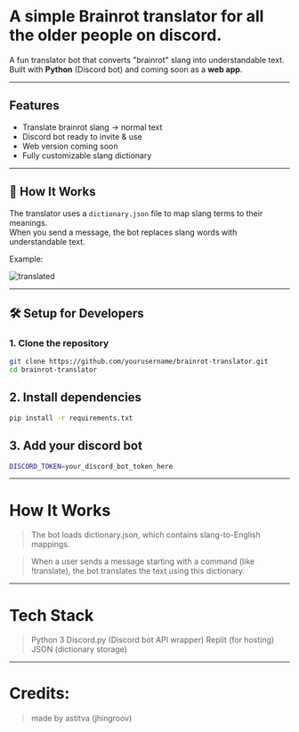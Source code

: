 # A simple Brainrot translator for all the older people on discord.


A fun translator bot that converts "brainrot" slang into understandable text. 
Built with **Python** (Discord bot) and coming soon as a **web app**.

---

##  Features
-  Translate brainrot slang → normal text
-  Discord bot ready to invite & use
-  Web version coming soon
-  Fully customizable slang dictionary

---

## 🔧 How It Works
The translator uses a `dictionary.json` file to map slang terms to their meanings.  
When you send a message, the bot replaces slang words with understandable text.

Example:

![translated](./wyz.jpg)


---

## 🛠️ Setup for Developers

### 1. Clone the repository
```bash
git clone https://github.com/yourusername/brainrot-translator.git
cd brainrot-translator

```

## 2. Install dependencies

```bash
pip install -r requirements.txt
```
## 3. Add your discord bot

```bash
DISCORD_TOKEN=your_discord_bot_token_here
```
---

# How It Works

>The bot loads dictionary.json, which contains slang-to-English mappings.

>When a user sends a message starting with a command (like !translate), the bot translates the text using this dictionary.

---

# Tech Stack
>Python 3
>Discord.py (Discord bot API wrapper)
>Replit (for hosting)
>JSON (dictionary storage)

---

# Credits:

> made by astitva (jhingroov)
